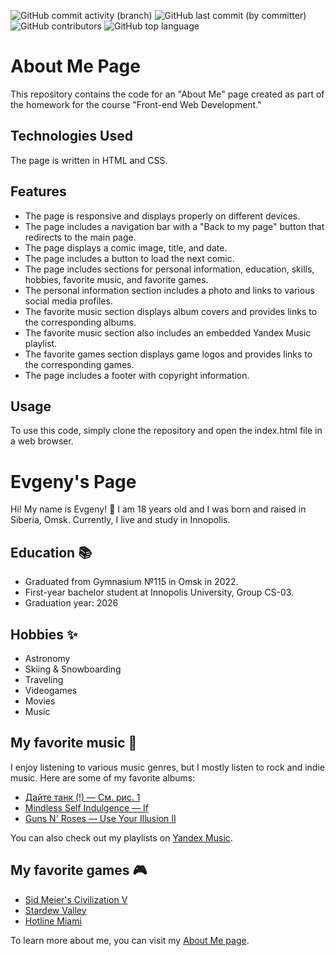 ![GitHub commit activity (branch)](https://img.shields.io/github/commit-activity/w/cuprum-acid/cuprum-acid.github.io)
![GitHub last commit (by committer)](https://img.shields.io/github/last-commit/cuprum-acid/cuprum-acid.github.io)
![GitHub contributors](https://img.shields.io/github/contributors/cuprum-acid/cuprum-acid.github.io)
![GitHub top language](https://img.shields.io/github/languages/top/cuprum-acid/cuprum-acid.github.io)


# About Me Page
This repository contains the code for an "About Me" page created as part of the homework for the course "Front-end Web Development."

## Technologies Used
The page is written in HTML and CSS.

## Features
- The page is responsive and displays properly on different devices.
- The page includes a navigation bar with a "Back to my page" button that redirects to the main page.
- The page displays a comic image, title, and date.
- The page includes a button to load the next comic.
- The page includes sections for personal information, education, skills, hobbies, favorite music, and favorite games.
- The personal information section includes a photo and links to various social media profiles.
- The favorite music section displays album covers and provides links to the corresponding albums.
- The favorite music section also includes an embedded Yandex Music playlist.
- The favorite games section displays game logos and provides links to the corresponding games.
- The page includes a footer with copyright information.
## Usage
To use this code, simply clone the repository and open the index.html file in a web browser.

# Evgeny's Page

Hi! My name is Evgeny! 👋 I am 18 years old and I was born and raised in Siberia, Omsk. Currently, I live and study in Innopolis.

## Education 📚

- Graduated from Gymnasium №115 in Omsk in 2022.
- First-year bachelor student at Innopolis University, Group CS-03.
- Graduation year: 2026

## Hobbies ✨

- Astronomy
- Skiing & Snowboarding
- Traveling
- Videogames
- Movies
- Music

## My favorite music 🎵

I enjoy listening to various music genres, but I mostly listen to rock and indie music. Here are some of my favorite albums:

- [Дайте танк (!) — См. рис. 1](https://music.yandex.ru/album/4326888)
- [Mindless Self Indulgence — If](https://music.yandex.ru/album/1891787)
- [Guns N' Roses — Use Your Illusion II](https://music.yandex.ru/album/5427970)

You can also check out my playlists on [Yandex Music](https://music.yandex.ru/users/jony.zh).

## My favorite games 🎮

- [Sid Meier's Civilization V](https://store.steampowered.com/app/8930/Sid_Meiers_Civilization_V/)
- [Stardew Valley](https://www.stardewvalley.net/)
- [Hotline Miami](https://store.steampowered.com/app/219150/Hotline_Miami/)

To learn more about me, you can visit my [About Me page](https://cuprum-acid.github.io/).

